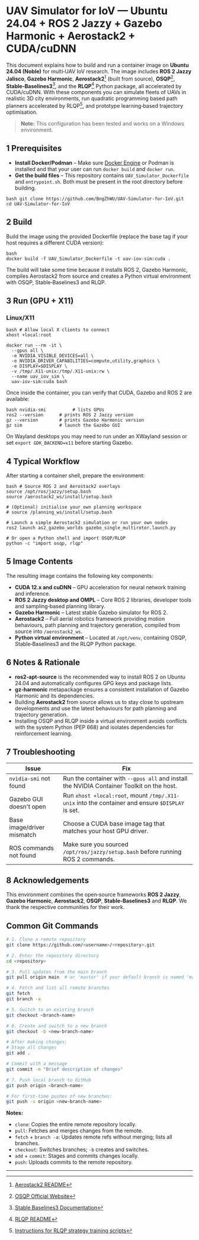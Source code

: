 # UAV Simulator for IoV — Ubuntu 24.04 + ROS 2 Jazzy + Gazebo Harmonic + Aerostack2 + CUDA/cuDNN

This document explains how to build and run a container image on **Ubuntu 24.04 (Noble)** for multi‑UAV IoV research.  The image includes **ROS 2 Jazzy Jalisco**, **Gazebo Harmonic**, **Aerostack2**[^4] (built from source), **OSQP**[^1], **Stable‑Baselines3**[^2], and the **RLQP**[^3] Python package, all accelerated by CUDA/cuDNN.  With these components you can simulate fleets of UAVs in realistic 3D city environments, run quadratic programming based path planners accelerated by RLQP[^5], and prototype learning‑based trajectory optimisation.

> **Note:** This configuration has been tested and works on a Windows environment.

## 1 Prerequisites

- **Install Docker/Podman** – Make sure [Docker Engine](https://docs.docker.com/engine/install/) or Podman is installed and that your user can run `docker build` and `docker run`.
- **Get the build files** – This repository contains `UAV_Simulator_Dockerfile` and `entrypoint.sh`. Both must be present in the root directory before building.

```
bash git clone https://github.com/BngZhWU/UAV-Simulator-for-IoV.git
cd UAV-Simulator-for-IoV
```

## 2 Build

Build the image using the provided Dockerfile (replace the base tag if your host requires a different CUDA version):

```
bash
docker build -f UAV_Simulator_Dockerfile -t uav-iov-sim:cuda .
```

The build will take some time because it installs ROS 2, Gazebo Harmonic, compiles Aerostack2 from source and creates a Python virtual environment with OSQP, Stable‑Baselines3 and RLQP.

## 3 Run (GPU + X11)

### Linux/X11

```
bash # Allow local X clients to connect
xhost +local:root

docker run --rm -it \
  --gpus all \
  -e NVIDIA_VISIBLE_DEVICES=all \
  -e NVIDIA_DRIVER_CAPABILITIES=compute,utility,graphics \
  -e DISPLAY=$DISPLAY \
  -v /tmp/.X11-unix:/tmp/.X11-unix:rw \
  --name uav_iov_sim \
  uav-iov-sim:cuda bash
```

Once inside the container, you can verify that CUDA, Gazebo and ROS 2 are available:

```
bash nvidia-smi          # lists GPUs
ros2 --version      # prints ROS 2 Jazzy version
gz --version        # prints Gazebo Harmonic version
gz sim              # launch the Gazebo GUI
```

On Wayland desktops you may need to run under an XWayland session or set `export GDK_BACKEND=x11` before starting Gazebo.

## 4 Typical Workflow

After starting a container shell, prepare the environment:

```
bash # Source ROS 2 and Aerostack2 overlays
source /opt/ros/jazzy/setup.bash
source /aerostack2_ws/install/setup.bash

# (Optional) initialise your own planning workspace
# source /planning_ws/install/setup.bash

# Launch a simple Aerostack2 simulation or run your own nodes
ros2 launch as2_gazebo_worlds gazebo_single_multirotor.launch.py

# Or open a Python shell and import OSQP/RLQP
python -c "import osqp, rlqp"
```

## 5 Image Contents

The resulting image contains the following key components:

- **CUDA 12.x and cuDNN** – GPU acceleration for neural network training and inference.
- **ROS 2 Jazzy desktop and OMPL** – Core ROS 2 libraries, developer tools and sampling‑based planning library.
- **Gazebo Harmonic** – Latest stable Gazebo simulator for ROS 2.
- **Aerostack2** – Full aerial robotics framework providing motion behaviours, path planning and trajectory generation, compiled from source into `/aerostack2_ws`.
- **Python virtual environment** – Located at `/opt/venv`, containing OSQP, Stable‑Baselines3 and the RLQP Python package.

## 6 Notes & Rationale

- **ros2‑apt‑source** is the recommended way to install ROS 2 on Ubuntu 24.04 and automatically configures GPG keys and package lists.
- **gz‑harmonic** metapackage ensures a consistent installation of Gazebo Harmonic and its dependencies.
- Building **Aerostack2** from source allows us to stay close to upstream developments and use the latest behaviours for path planning and trajectory generation.
- Installing OSQP and RLQP inside a virtual environment avoids conflicts with the system Python (PEP 668) and isolates dependencies for reinforcement learning.

## 7 Troubleshooting

| Issue                      | Fix                                                          |
| -------------------------- | ------------------------------------------------------------ |
| `nvidia-smi` not found     | Run the container with `--gpus all` and install the NVIDIA Container Toolkit on the host. |
| Gazebo GUI doesn't open    | Run `xhost +local:root`, mount `/tmp/.X11-unix` into the container and ensure `$DISPLAY` is set. |
| Base image/driver mismatch | Choose a CUDA base image tag that matches your host GPU driver. |
| ROS commands not found     | Make sure you sourced `/opt/ros/jazzy/setup.bash` before running ROS 2 commands. |



## 8 Acknowledgements

This environment combines the open‑source frameworks **ROS 2 Jazzy**, **Gazebo Harmonic**, **Aerostack2**, **OSQP**, **Stable‑Baselines3** and **RLQP**.  We thank the respective communities for their work.

## Common Git Commands

```bash
# 1. Clone a remote repository
git clone https://github.com/<username>/<repository>.git

# 2. Enter the repository directory
cd <repository>

# 3. Pull updates from the main branch
git pull origin main  # or 'master' if your default branch is named 'master'

# 4. Fetch and list all remote branches
git fetch
git branch -a

# 5. Switch to an existing branch
git checkout <branch-name>

# 6. Create and switch to a new branch
git checkout -b <new-branch-name>

# After making changes:
# Stage all changes
git add .

# Commit with a message
git commit -m "Brief description of changes"

# 7. Push local branch to GitHub
git push origin <branch-name>

# For first-time pushes of new branches:
git push -u origin <new-branch-name>
```

**Notes:**

* `clone`: Copies the entire remote repository locally.
* `pull`: Fetches and merges changes from the remote.
* `fetch` + `branch -a`: Updates remote refs without merging; lists all branches.
* `checkout`: Switches branches; `-b` creates and switches.
* `add` + `commit`: Stages and commits changes locally.
* `push`: Uploads commits to the remote repository.

---

[^1]: [OSQP Official Website](https://osqp.org/)

[^2]: [Stable Baselines3 Documentation](https://stable-baselines3.readthedocs.io/en/master/)

[^3]: [RLQP README](https://raw.githubusercontent.com/BerkeleyAutomation/rlqp/master/README.md)

[^4]: [Aerostack2 README](https://github.com/aerostack2/aerostack2/blob/main/README.md)

[^5]: [Instructions for RLQP strategy training scripts](https://github.com/berkeleyautomation/rlqp)
